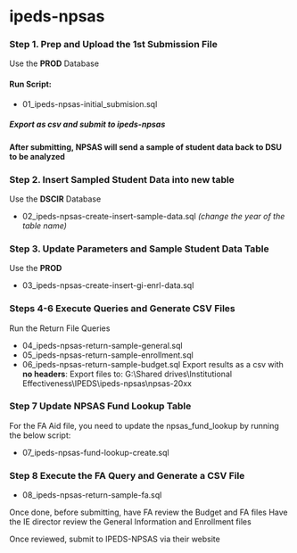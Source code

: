 # ipeds-npsas
### Step 1. Prep and Upload the 1st Submission File

Use the **PROD** Database
#### Run Script: 
* 01_ipeds-npsas-initial_submision.sql
##### Export as csv and submit to ipeds-npsas
#### After submitting, NPSAS will send a sample of student data back to DSU to be analyzed
### Step 2. Insert Sampled Student Data into new table
Use the **DSCIR** Database 
* 02_ipeds-npsas-create-insert-sample-data.sql *(change the year of the table name)*
### Step 3. Update Parameters and Sample Student Data Table
Use the **PROD**
* 03_ipeds-npsas-create-insert-gi-enrl-data.sql
### Steps 4-6 Execute Queries and Generate CSV Files
Run the Return File Queries
* 04_ipeds-npsas-return-sample-general.sql
* 05_ipeds-npsas-return-sample-enrollment.sql
* 06_ipeds-npsas-return-sample-budget.sql
Export results as a csv with **no headers**:
Export files to: G:\Shared drives\Institutional Effectiveness\IPEDS\ipeds-npsas\npsas-20xx
### Step 7 Update NPSAS Fund Lookup Table
For the FA Aid file, you need to update the npsas_fund_lookup by running the below script:
* 07_ipeds-npsas-fund-lookup-create.sql
### Step 8 Execute the FA Query and Generate a CSV File
* 08_ipeds-npsas-return-sample-fa.sql

Once done, before submitting, have FA review the Budget and FA files
Have the IE director review the General Information and Enrollment files

Once reviewed, submit to IPEDS-NPSAS via their website




